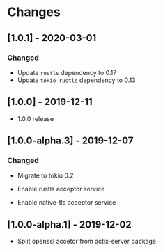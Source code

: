 # Changes

## [1.0.1] - 2020-03-01

### Changed

* Update `rustls` dependency to 0.17
* Update `tokio-rustls` dependency to 0.13

## [1.0.0] - 2019-12-11

* 1.0.0 release

## [1.0.0-alpha.3] - 2019-12-07

### Changed

* Migrate to tokio 0.2

* Enable rustls acceptor service

* Enable native-tls acceptor service

## [1.0.0-alpha.1] - 2019-12-02

* Split openssl accetor from actix-server package
